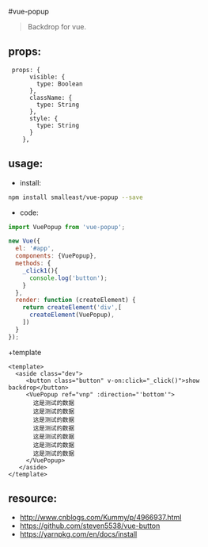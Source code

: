 #vue-popup
> Backdrop for vue.

## props:

```
 props: {
      visible: {
        type: Boolean
      },
      className: {
        type: String
      },
      style: {
        type: String
      }
    },
```

## usage:
+ install:
```bash
npm install smalleast/vue-popup --save


```

+ code:
```javascript
import VuePopup from 'vue-popup';

new Vue({
  el: '#app',
  components: {VuePopup},
  methods: {
    _click1(){
      console.log('button');
    }
  },
  render: function (createElement) {
    return createElement('div',[
      createElement(VuePopup),
    ])
  }
});

```

+template
```
<template>
  <aside class="dev">
     <button class="button" v-on:click="_click()">show backdrop</button>
     <VuePopup ref="vnp" :direction="'bottom'">
       这是测试的数据
       这是测试的数据
       这是测试的数据
       这是测试的数据
       这是测试的数据
       这是测试的数据
       这是测试的数据
     </VuePopup>
   </aside>
</template>
```

## resource:
+ http://www.cnblogs.com/Kummy/p/4966937.html
+ https://github.com/steven5538/vue-button
+ https://yarnpkg.com/en/docs/install
